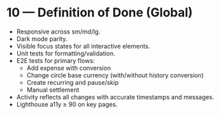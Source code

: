 # 10 — Definition of Done (Global)

- Responsive across sm/md/lg.
- Dark mode parity.
- Visible focus states for all interactive elements.
- Unit tests for formatting/validation.
- E2E tests for primary flows:
  - Add expense with conversion
  - Change circle base currency (with/without history conversion)
  - Create recurring and pause/skip
  - Manual settlement
- Activity reflects all changes with accurate timestamps and messages.
- Lighthouse a11y ≥ 90 on key pages.
